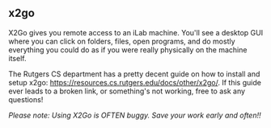 ## x2go

X2Go gives you remote access to an iLab machine. You'll see a desktop GUI where you can click on folders, files, open programs, and do mostly everything you could do as if you were really physically on the machine itself.

The Rutgers CS department has a pretty decent guide on how to install and setup x2go: https://resources.cs.rutgers.edu/docs/other/x2go/. If this guide ever leads to a broken link, or something's not working, free to ask any questions!

*Please note: Using X2Go is OFTEN buggy. Save your work early and often!!*